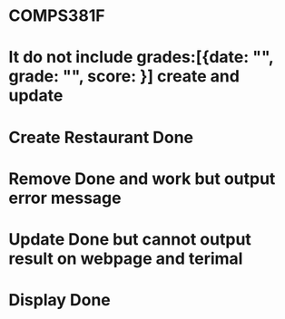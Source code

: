 # COMPS381F
# It do not include grades:[{date: "", grade: "", score: }] create and update
# Create Restaurant Done
# Remove Done and work but output error message
# Update Done but cannot output result on webpage and terimal
# Display Done
